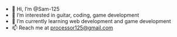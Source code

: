 - 👋 Hi, I’m @Sam-125
- 👀 I’m interested in guitar, coding, game development
- 🌱 I’m currently learning web development and game development
- 📫 Reach me at processor125@gmail.com

<!---
Sam-125/Sam-125 is a ✨ special ✨ repository because its `README.md` (this file) appears on your GitHub profile.
You can click the Preview link to take a look at your changes.
--->
